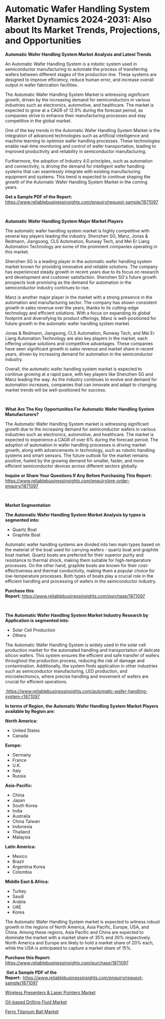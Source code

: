 <p><h1>Automatic Wafer Handling System Market Dynamics 2024-2031: Also about Its Market Trends, Projections, and Opportunities</h1></p><p><strong>Automatic Wafer Handling System Market Analysis and Latest Trends</strong></p>
<p><p>An Automatic Wafer Handling System is a robotic system used in semiconductor manufacturing to automate the process of transferring wafers between different stages of the production line. These systems are designed to improve efficiency, reduce human error, and increase overall output in wafer fabrication facilities.</p><p>The Automatic Wafer Handling System Market is witnessing significant growth, driven by the increasing demand for semiconductors in various industries such as electronics, automotive, and healthcare. The market is expected to grow at a CAGR of 12.9% during the forecast period, as companies strive to enhance their manufacturing processes and stay competitive in the global market.</p><p>One of the key trends in the Automatic Wafer Handling System Market is the integration of advanced technologies such as artificial intelligence and machine learning to optimize wafer handling processes. These technologies enable real-time monitoring and control of wafer transportation, leading to improved productivity and reliability in semiconductor manufacturing.</p><p>Furthermore, the adoption of Industry 4.0 principles, such as automation and connectivity, is driving the demand for intelligent wafer handling systems that can seamlessly integrate with existing manufacturing equipment and systems. This trend is expected to continue shaping the growth of the Automatic Wafer Handling System Market in the coming years.</p></p>
<p><strong>Get a Sample PDF of the Report:&nbsp;</strong> <a href="https://www.reliablebusinessinsights.com/enquiry/request-sample/1871097">https://www.reliablebusinessinsights.com/enquiry/request-sample/1871097</a></p>
<p>&nbsp;</p>
<p><strong>Automatic Wafer Handling System Major Market Players</strong></p>
<p><p>The automatic wafer handling system market is highly competitive with several key players leading the industry. Shenzhen SG, Manz, Jonas & Redmann, Jiangsong, CLS Automation, Runway Tech, and Mei Er Liang Automation Technology are some of the prominent companies operating in this market.</p><p>Shenzhen SG is a leading player in the automatic wafer handling system market known for providing innovative and reliable solutions. The company has experienced steady growth in recent years due to its focus on research and development and customer satisfaction. Shenzhen SG's future growth prospects look promising as the demand for automation in the semiconductor industry continues to rise.</p><p>Manz is another major player in the market with a strong presence in the automation and manufacturing sector. The company has shown consistent growth in sales revenue over the years, thanks to its cutting-edge technology and efficient solutions. With a focus on expanding its global footprint and diversifying its product offerings, Manz is well-positioned for future growth in the automatic wafer handling system market.</p><p>Jonas & Redmann, Jiangsong, CLS Automation, Runway Tech, and Mei Er Liang Automation Technology are also key players in the market, each offering unique solutions and competitive advantages. These companies have seen significant growth in sales revenue and market share in recent years, driven by increasing demand for automation in the semiconductor industry.</p><p>Overall, the automatic wafer handling system market is expected to continue growing at a rapid pace, with key players like Shenzhen SG and Manz leading the way. As the industry continues to evolve and demand for automation increases, companies that can innovate and adapt to changing market trends will be well-positioned for success.</p></p>
<p>&nbsp;</p>
<p><strong>What Are The Key Opportunities For Automatic Wafer Handling System Manufacturers?</strong></p>
<p><p>The Automatic Wafer Handling System market is witnessing significant growth due to the increasing demand for semiconductor wafers in various industries such as electronics, automotive, and healthcare. The market is expected to experience a CAGR of over 6% during the forecast period. The adoption of automation in wafer handling processes is driving market growth, along with advancements in technology, such as robotic handling systems and smart sensors. The future outlook for the market remains positive, fueled by the growing demand for smaller, faster, and more efficient semiconductor devices across different sectors globally.</p></p>
<p><strong>Inquire or Share Your Questions If Any Before Purchasing This Report:</strong> <a href="https://www.reliablebusinessinsights.com/enquiry/pre-order-enquiry/1871097">https://www.reliablebusinessinsights.com/enquiry/pre-order-enquiry/1871097</a></p>
<p>&nbsp;</p>
<p><strong>Market Segmentation</strong></p>
<p><strong>The Automatic Wafer Handling System Market Analysis by types is segmented into:</strong></p>
<p><ul><li>Quartz Boat</li><li>Graphite Boat</li></ul></p>
<p><p>Automatic wafer handling systems are divided into two main types based on the material of the boat used for carrying wafers - quartz boat and graphite boat market. Quartz boats are preferred for their superior purity and resistance to thermal shock, making them suitable for high-temperature processes. On the other hand, graphite boats are known for their cost-effectiveness and thermal conductivity, making them a popular choice for low-temperature processes. Both types of boats play a crucial role in the efficient handling and processing of wafers in the semiconductor industry.</p></p>
<p><strong>Purchase this Report:&nbsp;</strong><a href="https://www.reliablebusinessinsights.com/purchase/1871097">https://www.reliablebusinessinsights.com/purchase/1871097</a></p>
<p>&nbsp;</p>
<p><strong>The Automatic Wafer Handling System Market Industry Research by Application is segmented into:</strong></p>
<p><ul><li>Solar Cell Production</li><li>Others</li></ul></p>
<p><p>The Automatic Wafer Handling System is widely used in the solar cell production market for the automated handling and transportation of delicate silicon wafers. This system ensures the efficient and safe transfer of wafers throughout the production process, reducing the risk of damage and contamination. Additionally, the system finds application in other industries such as semiconductor manufacturing, LED production, and microelectronics, where precise handling and movement of wafers are crucial for efficient operations.</p></p>
<p><a href="https://www.reliablebusinessinsights.com/automatic-wafer-handling-system-r1871097">&nbsp;https://www.reliablebusinessinsights.com/automatic-wafer-handling-system-r1871097</a></p>
<p><strong>In terms of Region, the Automatic Wafer Handling System Market Players available by Region are:</strong></p>
<p>
    <p> <strong> North America: </strong>
        <ul>
            <li>United States</li>
            <li>Canada</li>
        </ul>
        </p> 
    <p> <strong> Europe: </strong>
        <ul>
            <li>Germany</li>
            <li>France</li>
            <li>U.K.</li>
            <li>Italy</li>
            <li>Russia</li>
        </ul>
        </p> 
    <p> <strong> Asia-Pacific: </strong>
        <ul>
            <li>China</li>
            <li>Japan</li>
            <li>South Korea</li>
            <li>India</li>
            <li>Australia</li>
            <li>China Taiwan</li>
            <li>Indonesia</li>
            <li>Thailand</li>
            <li>Malaysia</li>
        </ul>
        </p> 
    <p> <strong> Latin America: </strong>
        <ul>
            <li>Mexico</li>
            <li>Brazil</li>
            <li>Argentina Korea</li>
            <li>Colombia</li>
        </ul>
        </p> 
    <p> <strong> Middle East & Africa: </strong>
        <ul>
            <li>Turkey</li>
            <li>Saudi</li>
            <li>Arabia</li>
            <li>UAE</li>
            <li>Korea</li>
        </ul>
    </p>
    </p>
<p><p>The Automatic Wafer Handling System market is expected to witness robust growth in the regions of North America, Asia Pacific, Europe, USA, and China. Among these regions, Asia Pacific and China are expected to dominate the market with a market share of 35% and 30% respectively. North America and Europe are likely to hold a market share of 20% each, while the USA is anticipated to capture a market share of 15%.</p></p>
<p><strong>Purchase this Report: </strong><a href="https://www.reliablebusinessinsights.com/purchase/1871097">https://www.reliablebusinessinsights.com/purchase/1871097</a></p>
<p>&nbsp;<strong>Get a Sample PDF of the Report:&nbsp;&nbsp;</strong><a href="https://www.reliablebusinessinsights.com/enquiry/request-sample/1871097">https://www.reliablebusinessinsights.com/enquiry/request-sample/1871097</a></p>
<p><strong></strong></p>
<p><p><a href="https://github.com/IzaiahBartell/Market-Research-Report-List-1/blob/main/wireless-presenters-laser-pointers-market.md">Wireless Presenters & Laser Pointers Market</a></p><p><a href="https://www.linkedin.com/pulse/exploring-oil-based-drilling-fluid-market-dynamics-global-l5sbc?trackingId=eZNu7HLWnLUqQnFGfaomnw%3D%3D">Oil-based Drilling Fluid Market</a></p><p><a href="https://www.linkedin.com/pulse/global-ferro-titanium-ball-market-size-expected-experience-it5kc?trackingId=Y84R6eIb318o4EaCSeHtuA%3D%3D">Ferro Titanium Ball Market</a></p></p>